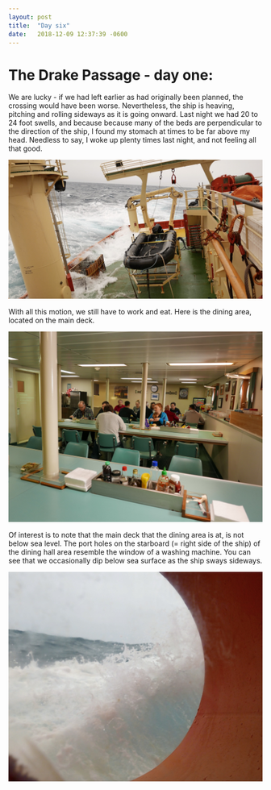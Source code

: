 ```yaml
---
layout: post
title:  "Day six"
date:   2018-12-09 12:37:39 -0600
---
```

# The Drake Passage - day one: 
We are lucky - if we had left earlier as had originally been planned, the crossing would have been worse. Nevertheless, the ship is heaving, pitching and rolling sideways as it is going onward. Last night we had 20 to 24 foot swells, and because because many of the beds are perpendicular to the direction of the ship, I found my stomach at times to be far above my head. Needless to say, I woke up plenty times last night, and not feeling all that good.

![Drake Passage day one](/assets/blog_photos/181209/20181210screenshot1.jpg)

With all this motion, we still have to work and eat. Here is the dining area, located on the main deck. 

![dining area](/assets/blog_photos/181209/p1060120.jpg)

Of interest is to note that the main deck that the dining area is at, is not below sea level. The port holes on the starboard (= right side of the ship) of the dining hall area resemble the window of a washing machine. You can see that we occasionally dip below sea surface as the ship sways sideways.

![port hole](/assets/blog_photos/181209/20181210screenshot2.jpg)
